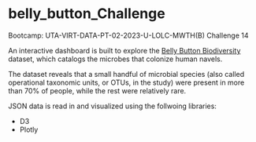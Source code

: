 # belly_button_Challenge
Bootcamp: UTA-VIRT-DATA-PT-02-2023-U-LOLC-MWTH(B) Challenge 14

An interactive dashboard is built to explore the [Belly Button Biodiversity](http://robdunnlab.com/projects/belly-button-biodiversity/) dataset, which catalogs the microbes that colonize human navels.

The dataset reveals that a small handful of microbial species (also called operational taxonomic units, or OTUs, in the study) were present in more than 70% of people, while the rest were relatively rare.

JSON data is read in and visualized using the follwoing libraries:
- D3
- Plotly

